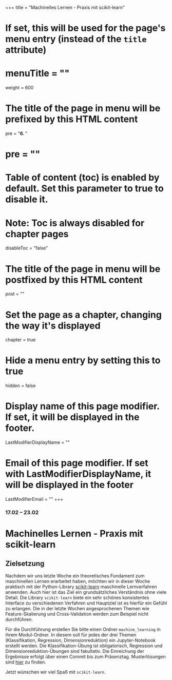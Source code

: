 +++
title = "Machinelles Lernen - Praxis mit scikit-learn"
# If set, this will be used for the page's menu entry (instead of the `title` attribute)
# menuTitle = ""
weight = 600
# The title of the page in menu will be prefixed by this HTML content
 pre = "<b>6. </b>"
# pre = "<i class='fab fa-github'></i>"
# Table of content (toc) is enabled by default. Set this parameter to true to disable it.
# Note: Toc is always disabled for chapter pages
disableToc = "false"

# The title of the page in menu will be postfixed by this HTML content
post = ""
# Set the page as a chapter, changing the way it's displayed
chapter = true
# Hide a menu entry by setting this to true
hidden = false
# Display name of this page modifier. If set, it will be displayed in the footer.
LastModifierDisplayName = ""
# Email of this page modifier. If set with LastModifierDisplayName, it will be displayed in the footer
LastModifierEmail = ""
+++


### 17.02 – 23.02

# Machinelles Lernen - Praxis mit scikit-learn

## Zielsetzung

Nachdem wir uns letzte Woche ein theoretisches Fundament zum
maschinellen Lernen erarbeitet haben, möchten wir in dieser Woche
praktisch mit der Python-Library
[scikit-learn](https://scikit-learn.org) maschinelle Lernverfahren
anwenden. Auch hier ist das Ziel ein grundsätzliches Verständnis ohne
viele Detail. Die Library `scikit-learn` biete ein sehr schönes
konsistentes Interface zu verschiedenen Verfahren und Hauptziel ist es
hierfür ein Gefühl zu erlangen. Die in der letzte Wochen
angesprochenen Themen wie Feature-Skalierung und Cross-Validation
werden zum Beispiel nicht durchführen.

Für die Durchführung erstellen Sie bitte einen Ordner
`machine_learning` in ihrem Modul-Ordner. In diesem soll für jedes der
drei Themen (Klassifikation, Regression, Dimensionreduktion) ein
Jupyter-Notebook erstellt werden. Die Klassifikation-Übung ist
obligatorisch, Regression und Dimensionreduktion-Übungen sind
fakultativ. Die Einreichung der Ergebnisse erfolgt über einen Commit
bis zum Präsenztag. Musterlösungen sind [hier](./solutions) zu finden.

Jetzt wünschen wir viel Spaß mit `scikit-learn`.
